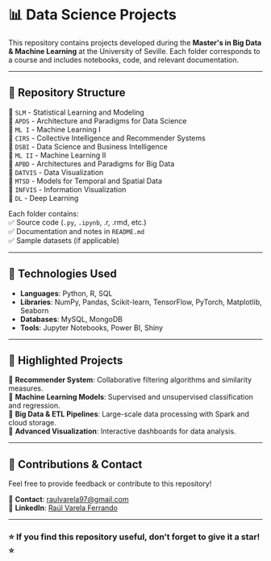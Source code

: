 # 📊 Data Science Projects  

This repository contains projects developed during the **Master's in Big Data & Machine Learning** at the University of Seville. Each folder corresponds to a course and includes notebooks, code, and relevant documentation.  

---

## 📂 **Repository Structure**  

📁 `SLM` - Statistical Learning and Modeling  
📁 `APDS` - Architecture and Paradigms for Data Science  
📁 `ML I` - Machine Learning I  
📁 `CIRS` - Collective Intelligence and Recommender Systems  
📁 `DSBI` - Data Science and Business Intelligence  
📁 `ML II` - Machine Learning II  
📁 `APBD` - Architectures and Paradigms for Big Data  
📁 `DATVIS` - Data Visualization  
📁 `MTSD` - Models for Temporal and Spatial Data  
📁 `INFVIS` - Information Visualization  
📁 `DL` - Deep Learning  

Each folder contains:  
✅ Source code (`.py`, `.ipynb`, .r, .rmd, etc.)  
✅ Documentation and notes in `README.md`  
✅ Sample datasets (if applicable)  

---

## 🚀 **Technologies Used**  
- **Languages**: Python, R, SQL  
- **Libraries**: NumPy, Pandas, Scikit-learn, TensorFlow, PyTorch, Matplotlib, Seaborn  
- **Databases**: MySQL, MongoDB  
- **Tools**: Jupyter Notebooks, Power BI, Shiny  

---

## 📖 **Highlighted Projects**  
🔹 **Recommender System**: Collaborative filtering algorithms and similarity measures.  
🔹 **Machine Learning Models**: Supervised and unsupervised classification and regression.  
🔹 **Big Data & ETL Pipelines**: Large-scale data processing with Spark and cloud storage.  
🔹 **Advanced Visualization**: Interactive dashboards for data analysis.  

---

## 🤝 **Contributions & Contact**  
Feel free to provide feedback or contribute to this repository!  

📩 **Contact**: [raulvarela97@gmail.com](mailto:raulvarela97@gmail.com)  
💼 **LinkedIn**: [Raúl Varela Ferrando](https://www.linkedin.com/in/ra%C3%BAl-varela-ferrando-82331421b/)  

---

### ⭐ **If you find this repository useful, don’t forget to give it a star!** ⭐
